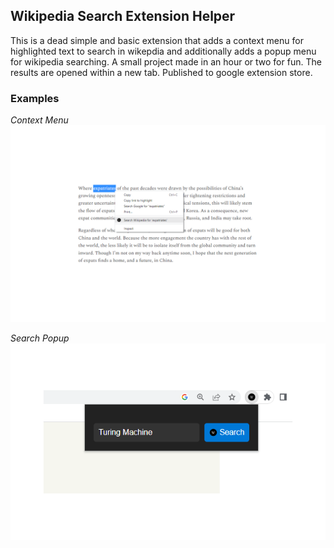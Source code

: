 ## Wikipedia Search Extension Helper
This is a dead simple and basic extension that adds a context menu for highlighted text to search in wikepdia and additionally adds a popup menu for wikipedia searching. A small project made in an hour or two for fun. The results are opened within a new tab. Published to google extension store.


### Examples
*Context Menu*
![screenshot-1](https://raw.githubusercontent.com/JFryy/wiki-search-helper-extension/main/screenshots/screenshot-1.PNG)

*Search Popup*
![screenshot-2](https://raw.githubusercontent.com/JFryy/wiki-search-helper-extension/main/screenshots/screenshot-2.PNG)
